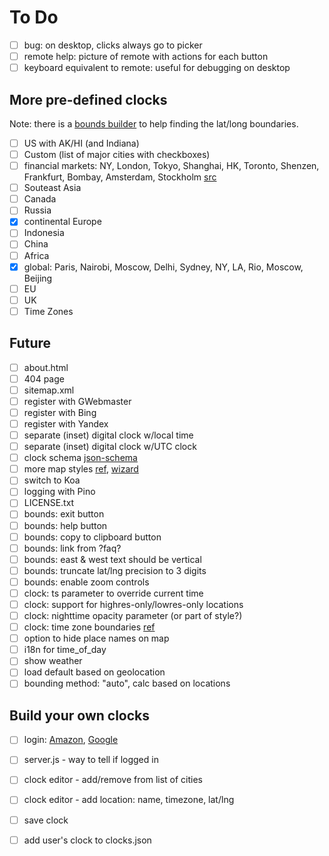 # To Do

 - [ ] bug: on desktop, clicks always go to picker
 - [ ] remote help: picture of remote with actions for each button
 - [ ] keyboard equivalent to remote: useful for debugging on desktop
 
## More pre-defined clocks

Note: there is a [bounds builder](https://www.worldclock.tv/support/bounds.html) to help finding the lat/long boundaries.

 - [ ] US with AK/HI (and Indiana)
 - [ ] Custom (list of major cities with checkboxes)
 - [ ] financial markets: NY, London, Tokyo, Shanghai, HK,  Toronto, Shenzen, Frankfurt, Bombay, Amsterdam, Stockholm [src](http://www.visualcapitalist.com/20-largest-stock-exchanges-world/)
 - [ ] Souteast Asia
 - [ ] Canada
 - [ ] Russia
 - [x] continental Europe
 - [ ] Indonesia
 - [ ] China
 - [ ] Africa
 - [x] global: Paris, Nairobi, Moscow, Delhi, Sydney, NY, LA, Rio, Moscow, Beijing
 - [ ] EU
 - [ ] UK
 - [ ] Time Zones

## Future
 - [ ] about.html
 - [ ] 404 page
 - [ ] sitemap.xml
 - [ ] register with GWebmaster
 - [ ] register with Bing
 - [ ] register with Yandex
 - [ ] separate (inset) digital clock w/local time
 - [ ] separate (inset) digital clock w/UTC clock
 - [ ] clock schema [json-schema](http://json-schema.org/example1.html)
 - [ ] more map styles [ref](https://developers.google.com/maps/documentation/javascript/style-reference), [wizard](https://mapstyle.withgoogle.com/)
 - [ ] switch to Koa
 - [ ] logging with Pino
 - [ ] LICENSE.txt
 - [ ] bounds: exit button
 - [ ] bounds: help button
 - [ ] bounds: copy to clipboard button
 - [ ] bounds: link from ?faq?
 - [ ] bounds: east & west text should be vertical
 - [ ] bounds: truncate lat/lng precision to 3 digits
 - [ ] bounds: enable zoom controls
 - [ ] clock: ts parameter to override current time
 - [ ] clock: support for highres-only/lowres-only locations
 - [ ] clock: nighttime opacity parameter (or part of style?)
 - [ ] clock: time zone boundaries [ref](https://github.com/evansiroky/timezone-boundary-builder)
 - [ ] option to hide place names on map
 - [ ] i18n for time_of_day
 - [ ] show weather
 - [ ] load default based on geolocation
 - [ ] bounding method: "auto", calc based on locations

## Build your own clocks
 - [ ] login: [Amazon](https://auth0.com/docs/connections/social/amazon), [Google](https://auth0.com/docs/connections/social/google)
 - [ ] server.js - way to tell if logged in
 - [ ] clock editor - add/remove from list of cities
 - [ ] clock editor - add location: name, timezone, lat/lng
 - [ ] save clock
 - [ ] add user's clock to clocks.json

